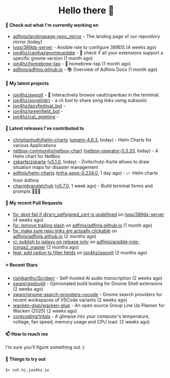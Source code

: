 <h1 align=center>Hello there 👋</h1>

#### 👷 Check out what I'm currently working on

- [adfinis/landingpage-repo_mirror](https://github.com/adfinis/landingpage-repo_mirror) - The landing page of our repository mirror (today)
- [lvps/389ds-server](https://github.com/lvps/389ds-server) - Ansible role to configure 389DS (4 weeks ago)
- [jon4hz/canihazgnomeupdate](https://github.com/jon4hz/canihazgnomeupdate) - 🧙 check if all your extensions support a specific gnome version (1 month ago)
- [jon4hz/homebrew-tap](https://github.com/jon4hz/homebrew-tap) - 🍺 homebrew-tap (1 month ago)
- [adfinis/adfinis.github.io](https://github.com/adfinis/adfinis.github.io) - 📚️ Overview of Adfinis Docs (1 month ago)

#### 🌱 My latest projects

- [jon4hz/awoolt](https://github.com/jon4hz/awoolt) - 🐺 Interactively browse vault/openbao in the terminal.
- [jon4hz/songlinkrr](https://github.com/jon4hz/songlinkrr) - a cli tool to share song links using subsonic
- [jon4hz/lazyfestival_bot](https://github.com/jon4hz/lazyfestival_bot) - 
- [jon4hz/greenfield_bot](https://github.com/jon4hz/greenfield_bot) - 
- [jon4hz/cat_greeting](https://github.com/jon4hz/cat_greeting) - 

#### 🔭 Latest releases I've contributed to

- [christianhuth/helm-charts](https://github.com/christianhuth/helm-charts) ([umami-4.6.3](https://github.com/christianhuth/helm-charts/releases/tag/umami-4.6.3), today) - Helm Charts for various Applications
- [netbox-community/netbox-chart](https://github.com/netbox-community/netbox-chart) ([netbox-operator-0.3.33](https://github.com/netbox-community/netbox-chart/releases/tag/netbox-operator-0.3.33), today) - A Helm chart for NetBox
- [zskarte/zskarte](https://github.com/zskarte/zskarte) ([v5.1.0](https://github.com/zskarte/zskarte/releases/tag/v5.1.0), today) - Zivilschutz-Karte allows to draw situation maps for disaster management
- [adfinis/helm-charts](https://github.com/adfinis/helm-charts) ([infra-apps-0.234.0](https://github.com/adfinis/helm-charts/releases/tag/infra-apps-0.234.0), 1 day ago) - 📈 Helm charts from Adfinis
- [charmbracelet/huh](https://github.com/charmbracelet/huh) ([v0.7.0](https://github.com/charmbracelet/huh/releases/tag/v0.7.0), 1 week ago) - Build terminal forms and prompts 🤷🏻‍♀️

#### 🔨 My recent Pull Requests

- [fix: dont fail if dirsrv_selfsigned_cert is undefined](https://github.com/lvps/389ds-server/pull/70) on [lvps/389ds-server](https://github.com/lvps/389ds-server) (4 weeks ago)
- [fix: remove trailing slash](https://github.com/adfinis/adfinis.github.io/pull/5) on [adfinis/adfinis.github.io](https://github.com/adfinis/adfinis.github.io) (1 month ago)
- [fix: make sure repo links are actually clickable](https://github.com/adfinis/adfinis.github.io/pull/4) on [adfinis/adfinis.github.io](https://github.com/adfinis/adfinis.github.io) (2 months ago)
- [ci: publish to galaxy on release only](https://github.com/adfinis/ansible-role-icinga2_master/pull/129) on [adfinis/ansible-role-icinga2_master](https://github.com/adfinis/ansible-role-icinga2_master) (2 months ago)
- [feat: add option to filter fields](https://github.com/jon4hz/awoolt/pull/3) on [jon4hz/awoolt](https://github.com/jon4hz/awoolt) (2 months ago)

#### ⭐ Recent Stars

- [rishikanthc/Scriberr](https://github.com/rishikanthc/Scriberr) - Self-hosted AI audio transcription (2 weeks ago)
- [swsnr/gsebuild](https://github.com/swsnr/gsebuild) - Opinionated build tooling for Gnome Shell extensions (2 weeks ago)
- [swsnr/gnome-search-providers-vscode](https://github.com/swsnr/gnome-search-providers-vscode) - Gnome search providers for recent workspaces of VSCode variants (2 weeks ago)
- [wacken-glup/wacken-glup](https://github.com/wacken-glup/wacken-glup) - An open source Group Line Up Planner for Wacken (2025) (2 weeks ago)
- [corecoding/Vitals](https://github.com/corecoding/Vitals) - A glimpse into your computer&#39;s temperature, voltage, fan speed, memory usage and CPU load. (2 weeks ago)

#### 📫 How to reach me
I'm sure you'll figure something out :)

#### 👀 Things to try out
```
$> ssh hi.jon4hz.io
```